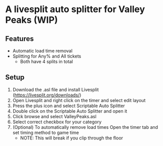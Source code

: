 # A livesplit auto splitter for Valley Peaks (WIP)

## Features
 - Automatic load time removal
 - Splitting for Any% and All tickets
   - Both have 4 splits in total
 

## Setup
1. Download the .asl file and install Livesplit (https://livesplit.org/downloads/)
2. Open Livesplit and right click on the timer and select edit layout
3. Press the plus icon and select Scriptable Auto Splitter
4. Double click on the Scriptable Auto Splitter and open it
5. Click browse and select ValleyPeaks.asl
6. Select correct checkbox for your category
7. (Optional) To automatically remove load times Open the timer tab and set timing method to game time
   - NOTE: This will break if you clip through the floor
